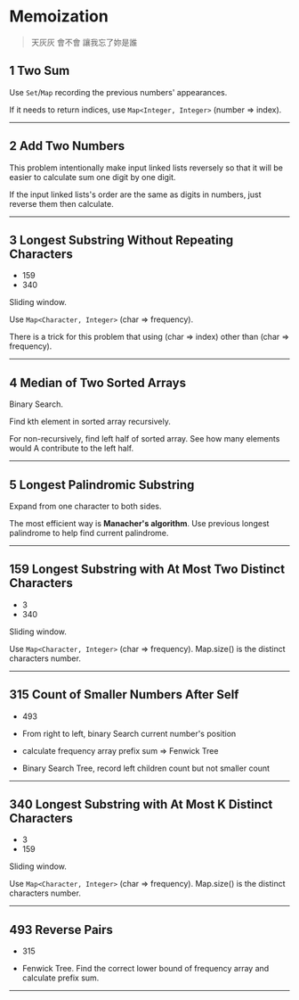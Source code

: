 # Memoization

> 天灰灰 會不會 讓我忘了妳是誰

## 1 Two Sum
Use `Set`/`Map` recording the previous numbers' appearances. 

If it needs to return indices, use `Map<Integer, Integer>` (number => index).

---

## 2 Add Two Numbers
This problem intentionally make input linked lists reversely so that it will be easier to calculate sum one digit by one digit.

If the input linked lists's order are the same as digits in numbers, just reverse them then calculate.

---

## 3 Longest Substring Without Repeating Characters
- 159
- 340

Sliding window. 

Use `Map<Character, Integer>` (char => frequency). 

There is a trick for this problem that using (char => index) other than (char => frequency).

---

## 4 Median of Two Sorted Arrays

Binary Search. 

Find kth element in sorted array recursively. 

For non-recursively, find left half of sorted array. See how many elements would A contribute to the left half.

---

## 5 Longest Palindromic Substring

Expand from one character to both sides. 

The most efficient way is **Manacher's algorithm**. Use previous longest palindrome to help find current palindrome.

---

## 159 Longest Substring with At Most Two Distinct Characters

- 3
- 340

Sliding window. 

Use `Map<Character, Integer>` (char => frequency). Map.size() is the distinct characters number.

---

## 315 Count of Smaller Numbers After Self

- 493

- From right to left, binary Search current number's position
- calculate frequency array prefix sum => Fenwick Tree
- Binary Search Tree, record left children count but not smaller count

---

## 340 Longest Substring with At Most K Distinct Characters

- 3
- 159

Sliding window. 

Use `Map<Character, Integer>` (char => frequency). Map.size() is the distinct characters number.

---

## 493 Reverse Pairs

- 315

- Fenwick Tree. Find the correct lower bound of frequency array and calculate prefix sum.

---